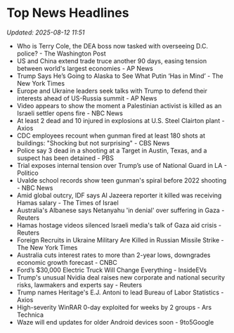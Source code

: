 # Top News Headlines

_Updated: 2025-08-12 11:51_

- Who is Terry Cole, the DEA boss now tasked with overseeing D.C. police? - The Washington Post
- US and China extend trade truce another 90 days, easing tension between world's largest economies - AP News
- Trump Says He’s Going to Alaska to See What Putin ‘Has in Mind’ - The New York Times
- Europe and Ukraine leaders seek talks with Trump to defend their interests ahead of US-Russia summit - AP News
- Video appears to show the moment a Palestinian activist is killed as an Israeli settler opens fire - NBC News
- At least 2 dead and 10 injured in explosions at U.S. Steel Clairton plant - Axios
- CDC employees recount when gunman fired at least 180 shots at buildings: "Shocking but not surprising" - CBS News
- Police say 3 dead in a shooting at a Target in Austin, Texas, and a suspect has been detained - PBS
- Trial exposes internal tension over Trump’s use of National Guard in LA - Politico
- Uvalde school records show teen gunman's spiral before 2022 shooting - NBC News
- Amid global outcry, IDF says Al Jazeera reporter it killed was receiving Hamas salary - The Times of Israel
- Australia's Albanese says Netanyahu 'in denial' over suffering in Gaza - Reuters
- Hamas hostage videos silenced Israeli media's talk of Gaza aid crisis - Reuters
- Foreign Recruits in Ukraine Military Are Killed in Russian Missile Strike - The New York Times
- Australia cuts interest rates to more than 2-year lows, downgrades economic growth forecast - CNBC
- Ford’s $30,000 Electric Truck Will Change Everything - InsideEVs
- Trump's unusual Nvidia deal raises new corporate and national security risks, lawmakers and experts say - Reuters
- Trump names Heritage's E.J. Antoni to lead Bureau of Labor Statistics - Axios
- High-severity WinRAR 0-day exploited for weeks by 2 groups - Ars Technica
- Waze will end updates for older Android devices soon - 9to5Google
